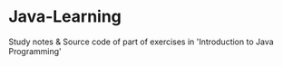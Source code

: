 # Java-Learning
Study notes
&
Source code of part of exercises in 'Introduction to Java Programming'
